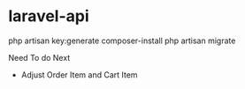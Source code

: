 # laravel-api

php artisan key:generate
composer-install
php artisan migrate

Need To do Next

-   Adjust Order Item and Cart Item
